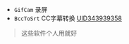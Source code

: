 - `GifCam` 录屏  
- `BccToSrt` CC字幕转换 [UID343939358](https://www.bilibili.com/read/cv4921704)
> 这些软件个人用就好
